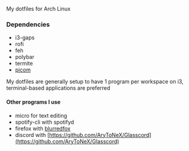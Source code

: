 My dotfiles for Arch Linux

### Dependencies

- i3-gaps
- rofi
- feh
- polybar
- termite
- [picom](https://github.com/ibhagwan/picom)

My dotfiles are generally setup to have 1 program per workspace on i3, terminal-based applications are preferred

#### Other programs I use

- micro for text editing
- spotify-cli with spotifyd
- firefox with [blurredfox](https://github.com/manilarome/blurredfox)
- discord with [https://github.com/AryToNeX/Glasscord](https://github.com/AryToNeX/Glasscord)
